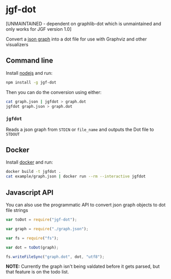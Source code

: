 # jgf-dot

[UNMAINTAINED - dependent on graphlib-dot which is unmaintained and only works for JGF version 1.0]

Convert a [json graph](https://github.com/jsongraph/json-graph-specification) into a dot file for use with Graphviz and other visualizers

## Command line
Install [nodejs](https://nodejs.org/) and run:

```bash
npm install -g jgf-dot
```

Then you can do the conversion using either:

```bash
cat graph.json | jgfdot > graph.dot
jgfdot graph.json > graph.dot
```

### `jgfdot`
Reads a json graph from `STDIN` or `file_name` and outputs the Dot file to `STDOUT`

## Docker
Install [docker](https://www.docker.com/) and run:

```bash
docker build -t jgfdot .
cat example/graph.json | docker run --rm --interactive jgfdot
```

## Javascript API

You can also use the programmatic API to convert json graph objects to dot file strings

```js
var toDot = require("jgf-dot");

var graph = require("./graph.json");

var fs = require("fs");

var dot = toDot(graph);

fs.writeFileSync("graph.dot", dot, "utf8");
```

**NOTE:** Currently the graph isn't being valdated before it gets parsed, but that feature is on the todo list.
